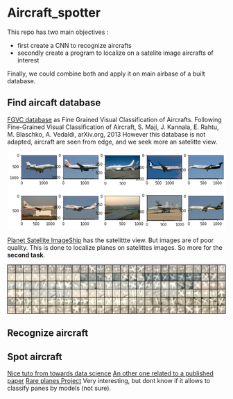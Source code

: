 # Aircraft_spotter

This repo has two main objectives :

- first create a CNN to recognize aircrafts
- secondly create a program to localize on a satelite image aircrafts of interest

Finally, we could combine both and apply it on main airbase of a built database.

## Find aircaft database

[FGVC database](https://www.robots.ox.ac.uk/~vgg/data/fgvc-aircraft/) as Fine Grained Visual Classification of Aircrafts.
Following Fine-Grained Visual Classification of Aircraft, S. Maji, J. Kannala, E. Rahtu, M. Blaschko, A. Vedaldi, arXiv.org, 2013
However this database is not adapted, aircraft are seen from edge, and we seek more an satelitte view.

![image](fgvc_planes.png)

[Planet Satellite ImageShip](https://www.kaggle.com/rhammell/planesnet) has the satelittte view. But images are of poor quality. This is done to localize planes on satelittes images. So more for the **second task**.

![image](planet_satellite.png)

## Recognize aircraft

## Spot aircraft

[Nice tuto from towards data science](https://towardsdatascience.com/airplanes-detection-for-satellite-using-faster-rcnn-d307d58353f1)
[An other one related to a published paper](https://medium.com/the-downlinq/rareplanes-dataset-paper-and-code-release-5b0cba300a0d)
[Rare planes Project](https://www.cosmiqworks.org/rareplanes-public-user-guide/) Very interesting, but dont know if it allows to classify panes by models (not sure).

